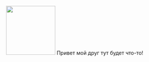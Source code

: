 [<img width="134" src="https://vk.com/images/apps/mini_apps/vk_mini_apps_logo.svg">](https://vk.com/services)
Привет мой друг тут будет что-то!

[deps]: https://img.shields.io/david/vkcom/create-vk-mini-app.svg
[deps-url]: https://david-dm.org/vkcom/create-vk-mini-app